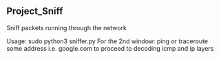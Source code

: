 ## Project_Sniff
Sniff packets running through the network


Usage:
sudo python3 sniffer.py
For the 2nd window: ping or traceroute some address i.e. google.com to proceed to decoding icmp and ip layers


